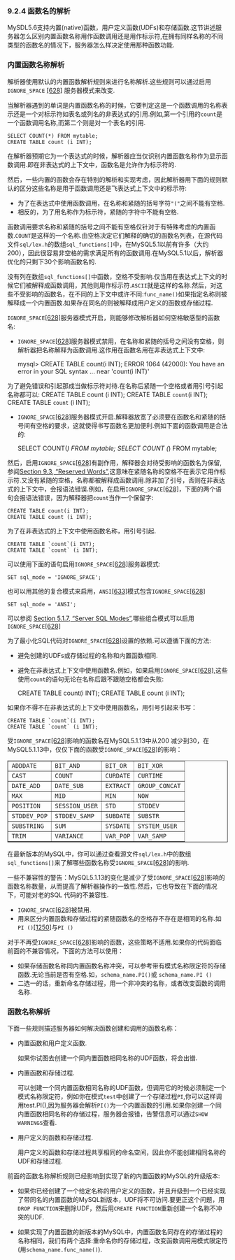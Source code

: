 ### 9.2.4 函数名的解析

MySDL5.6支持内置(native)函数，用户定义函数(UDFs)和存储函数.这节讲述服务器怎么区别内置函数名称用作函数调用还是用作标示符,在拥有同样名称的不同类型的函数名的情况下，服务器怎么样决定使用那种函数功能.

### 内置函数名称解析

解析器使用默认的内置函数解析规则来进行名称解析.这些规则可以通过启用`IGNORE_SPACE` [[628]]() 服务器模式来改变.

当解析器遇到的单词是内置函数名称的时候，它要判定这是一个函数调用的名称表示还是一个对标示符如表名或列名的非表达式的引用.例如,第一个引用的`count`是一个函数调用名称,而第二个则是对一个表名的引用.

	SELECT COUNT(*) FROM mytable;
	CREATE TABLE count (i INT);

在解析器预期它为一个表达式的时候，解析器应当仅识别内置函数名称作为显示函数调用.即在非表达式的上下文中，函数名是允许作为标示符的.

然后，一些内置的函数会存在特别的解析和实现考虑，因此解析器用下面的规则默认的区分这些名称是用于函数调用还是飞表达式上下文中的标示符:

* 为了在表达式中使用函数调用，在名称和紧随的括号字符`"("`之间不能有空格.
* 相反的，为了用名称作为标示符，紧随的字符中不能有空格.

函数调用要求名称和紧随的括号之间不能有空格仅针对于有特殊考虑的内置函数.`COUNT`是这样的一个名称.由空格决定它们解释的确切的函数名列表，在源代码文件`sql/lex.h`的数组`sql_functions[]`中，在MySQL5.1以前有许多（大约200），因此很容易非空格的需求满足所有的函数调用.在MySQL5.1以后，解析器优化的只剩下30个影响函数名的.

没有列在数组`sql_functions[]`中函数，空格不受影响.仅当用在表达式上下文的时候它们被解释成函数调用，其他则用作标示符.`ASCII`就是这样的名称.然后，对这些不受影响的函数名，在不同的上下文中或许不同:`func_name()`如果指定名称则被解释成一个内置函数.如果存在同名的则被解释成用户定义的函数或存储过程.

`IGNORE_SPACE`[[628]]()服务器模式开启，则能够修改解析器如何空格敏感型的函数名:

* `IGNORE_SPACE`[[628]]()服务器模式禁用，在名称和紧随的括号之间没有空格，则解析器把名称解释为函数调用.这作用在函数名用在非表达式上下文中:

	mysql> CREATE TABLE count(i INT);
	ERROR 1064 (42000): You have an error in your SQL syntax ...
	near 'count(i INT)'

为了避免错误和引起那成当做标示符对待.在名称后紧随一个空格或者用引号引起名称都可以:
	CREATE TABLE count (i INT);
	CREATE TABLE `count`(i INT);
	CREATE TABLE `count` (i INT);

* `IGNORE_SPACE`[[628]]()服务器模式开启.解释器放宽了必须要在函数名和紧随的括号间有空格的要求，这就使得书写函数名更加便利.例如下面的函数调用是合法的:

	SELECT COUNT(*) FROM mytable;
	SELECT COUNT (*) FROM mytable;

然后，启用`IGNORE_SPACE`[[628]]()有副作用，解释器会对待受影响的函数名为保留,参阅[Section 9.3, “Reserved Words”](),这意味在紧随名称的空格不在表示它用作标示符.又没有紧随的空格，名称都被解释成函数调用.除非加了引号，否则在非表达式的上下文中，会报语法错误.例如，在启用`IGNORE_SPACE`[[628]]()，下面的两个语句会报语法错误，因为解释器把`count`当作一个保留字:

	CREATE TABLE count(i INT);
	CREATE TABLE count (i INT);

为了在非表达式的上下文中使用函数名称，用引号引起.

	CREATE TABLE `count`(i INT);
	CREATE TABLE `count` (i INT);

可以使用下面的语句启用`IGNORE_SPACE`[[628]]()服务器模式:

	SET sql_mode = 'IGNORE_SPACE';

也可以用其他的复合模式来启用，`ANSI`[[633]]()模式包含`IGNORE_SPACE`[[628]]()
	
	SET sql_mode = 'ANSI';

可以参阅 [Section 5.1.7, “Server SQL Modes”](),哪些组合模式可以启用`IGNORE_SPACE`[[628]]()

为了最小化SQL代码对`IGNORE_SPACE`[[628]]()设置的依赖.可以遵循下面的方法:

* 避免创建的UDFs或存储过程的名称和内置函数相同.
* 避免在非表达式上下文中使用函数名.例如，如果启用`IGNORE_SPACE`[[628]](),这些使用`count`的语句无论在名称后跟不跟随空格都会失败:

	CREATE TABLE count(i INT);
	CREATE TABLE count (i INT);

如果你不得不在非表达式的上下文中使用函数名，用引号引起来书写：

	CREATE TABLE `count`(i INT);
	CREATE TABLE `count` (i INT);

受`IGNORE_SPACE`[[628]]()影响的函数名在MySQL5.1.13中从200 减少到30，在MySQL5.1.13中，仅仅下面的函数受`IGNORE_SPACE`[[628]]()的影响：

	
<table 
	summary="This table lists functions that are still affected by the
       IGNORE_SPACEsetting as of MySQL 5.1.13." border="1"><colgroup><col><col><col><col></colgroup><tbody><tr><td scope="row"><code class="literal">ADDDATE</code></td><td><code class="literal">BIT_AND</code></td><td><code class="literal">BIT_OR</code></td><td><code class="literal">BIT_XOR</code></td></tr><tr><td scope="row"><code class="literal">CAST</code></td><td><code class="literal">COUNT</code></td><td><code class="literal">CURDATE</code></td><td><code class="literal">CURTIME</code></td></tr><tr><td scope="row"><code class="literal">DATE_ADD</code></td><td><code class="literal">DATE_SUB</code></td><td><code class="literal">EXTRACT</code></td><td><code class="literal">GROUP_CONCAT</code></td></tr><tr><td scope="row"><code class="literal">MAX</code></td><td><code class="literal">MID</code></td><td><code class="literal">MIN</code></td><td><code class="literal">NOW</code></td></tr><tr><td scope="row"><code class="literal">POSITION</code></td><td><code class="literal">SESSION_USER</code></td><td><code class="literal">STD</code></td><td><code class="literal">STDDEV</code></td></tr><tr><td scope="row"><code class="literal">STDDEV_POP</code></td><td><code class="literal">STDDEV_SAMP</code></td><td><code class="literal">SUBDATE</code></td><td><code class="literal">SUBSTR</code></td></tr><tr><td scope="row"><code class="literal">SUBSTRING</code></td><td><code class="literal">SUM</code></td><td><code class="literal">SYSDATE</code></td><td><code class="literal">SYSTEM_USER</code></td></tr><tr><td scope="row"><code class="literal">TRIM</code></td><td><code class="literal">VARIANCE</code></td><td><code class="literal">VAR_POP</code></td><td><code class="literal">VAR_SAMP</code></td></tr></tbody>
</table>

在最新版本的MySQL中，你可以通过查看源文件`sql/lex.h`中的数组`sql_functions[]`来了解哪些函数名称受`IGNORE_SPACE`[[628]]()的影响.

一些不兼容性的警告：MySQL5.1.13的变化是减少了受`IGNORE_SPACE`[[628]]()影响的函数名称数量，从而提高了解析器操作的一致性.然后，它也导致在下面的情况下，可能对老的SQL 代码的不兼容性.

* `IGNORE_SPACE`[[628]]()被禁用.
* 用来区分内置函数和存储过程的紧随函数名的空格存不存在是相同的名称.如 `PI ()`[[1250]]()与`PI ()`

对于不再受`IGNORE_SPACE`[[628]]()影响的函数，这些策略不适用.如果你的代码面临前面的不兼容情况，下面的方法可以使用：

* 如果存储函数名称同内置函数名称冲突，可以参考带有模式名称限定符的存储函数.无论当前是否有空格.如，`schema_name.PI()`或 `schema_name.PI ()` 
* 二选一的话，重新命名存储过程，用一个非冲突的名称，或者改变函数的调用名称.

### **函数名称解析**

下面一些规则描述服务器如何解决函数创建和调用的函数名称：

* 内置函数和用户定义函数.

 	如果你试图去创建一个同内置函数相同名称的UDF函数，将会出错.

* 内置函数和存储过程.

  	可以创建一个同内置函数相同名称的UDF函数，但调用它的时候必须制定一个模式名称限定符，例如你在模式`test`中创建了一个存储过程`PI`,你可以这样调用test.PI(),因为服务器会解析`PI()`为一个内置函数的引用.如果你创建一个同内置函数相同名称的存储过程，服务器会报错，告警信息可以通过`SHOW WARNINGS`查看.

* 用户定义的函数和存储过程.

 	用户定义的函数和存储过程共享相同的命名空间，因此你不能创建相同名称的UDF和存储过程.

前面的函数名称解析规则已经影响到实现了新的内置函数的MySQL的升级版本:
* 如果你已经创建了一个给定名称的用户定义的函数，并且升级到一个已经实现了带同名的内置函数的MySQL新版本，UDF将不可访问.要更正这个问题，用`DROP FUNCTION`来删除UDF，然后用`CREATE FUNCTION`重新创建一个名称不冲突的UDF.

* 如果实现了内置函数的新版本的MySQL中，内置函数名同存在的存储过程的名称相同，我们有两个选择:重命名你的存储过程，改变函数调用用模式限定符(用`schema_name.func_name()`).

  

 


